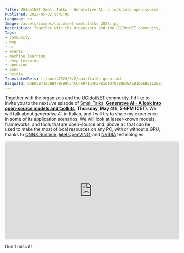 ```yaml
---
Title: UGIdotNET Small Talks - Generative AI, a look into open-source models and toolkits
Published: 2023-05-02 9:45:00
Language: en
Image: /assets/images/ugidotnet-smalltalks-2023.jpg
Description: Together with the organizers and the UGIdotNET community, I'd like to invite you to the next live episode of Small Talks, Generative AI - A look into open-source models and toolkits, Thursday, May 4th, at 5PM (CET). We will talk about generative AI, in Italian, and I will try to share my experience in some of its application scenarios. We will look at lesser-known models, frameworks, and tools that are open-source and, above all, that can be used to make the most of local resources on any PC, with or without a GPU, thanks to ONNX Runtime, Intel OpenVINO, and NVIDIA technologies.
Tags:
- community
- mvp
- ai
- events
- machine learning
- deep learning
- openvino
- onnx
- nvidia
TranslatedRefs: it/post/2023/5/2/smalltalks-genai.md
DisqusId: DDE0CB71B3BB4F87B9C74CCF897164F3FB161079788E45A6B1D0EB51125EDE08
---
```

Together with the organizers and the <a href="https://www.ugidotnet.org/" target="_blank">UGIdotNET</a> community, I'd like to invite you to the next *live* episode of <a href="https://www.ugidotnet.org/tv/2876/" target="_blank">Small Talks</a>: <a href="https://www.ugidotnet.org/tv/episodio/3174/Small-Talks/Generative-AI-a-look-into-open-source-models-and-toolkits" target="_blank">**Generative AI - A look into open-source models and toolkits**</a>, <b>Thursday, May 4th, 5-6PM (CET)</b>. We will talk about *generative AI*, in Italian, and I will try to share my experience in some of its application scenarios. We will look at lesser-known models, frameworks, and tools that are open-source and, above all, that can be used to make the most of local resources on any PC, with or without a GPU, thanks to <a href="https://onnxruntime.ai/" target="_blank">ONNX Runtime</a>, <a href="https://docs.openvino.ai/latest/home.html" target="_blank">Intel OpenVINO</a>, and <a href="https://www.nvidia.com/" target="_blank">NVIDIA</a> technologies.

<iframe width="560" height="315" src="https://www.youtube.com/embed/B9eh0Y4wb5g" title="YouTube - Generative AI - A look into open-source models and toolkits" frameborder="0" allow="accelerometer; autoplay; clipboard-write; encrypted-media; gyroscope; picture-in-picture; web-share" allowfullscreen></iframe>

Don't miss it!
